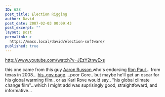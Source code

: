 ```yaml
---
ID: 628
post_title: Election Rigging
author: David
post_date: 2007-02-03 00:09:43
post_excerpt: ""
layout: post
permalink: >
  https://macs.local/david/election-software/
published: true
---
```

http://www.youtube.com/watch?v=JEzY2tnwExs


this one came from this guy <a href="http://en.wikipedia.org/wiki/Aaron_Russo">Aaron Russon </a> who's endorsing <a href="http://en.wikipedia.org/wiki/Ron_Paul">Ron Paul </a>.. from texas in 2008... <a href="http://www.house.gov/paul/">his .gov page</a>....poor Gore.. but maybe he'll get an oscar for his global warming film.. or as Karl Rove would say.. "his global climate change film"...which I might add was suprisingly good, straightfoward, and informative...